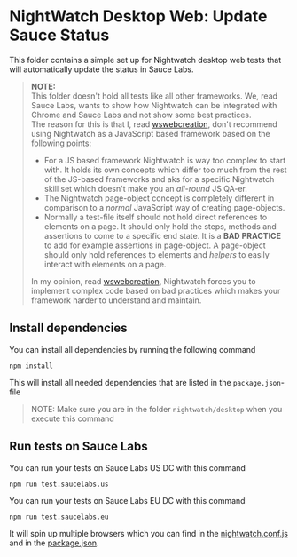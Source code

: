 # NightWatch Desktop Web: Update Sauce Status
This folder contains a simple set up for Nightwatch desktop web tests that will automatically update the status in
Sauce Labs.

> **NOTE:**\
> This folder doesn't hold all tests like all other frameworks. We, read Sauce Labs, wants to show how Nightwatch can be 
> integrated with Chrome and Sauce Labs and not show some best practices.\
> The reason for this is that I, read [wswebcreation](https://github.com/wswebcreation), don't recommend using
> Nightwatch as a JavaScript based framework based on the following points:
> - For a JS based framework Nightwatch is way too complex to start with. It holds its own concepts which differ too
>   much from the rest of the JS-based frameworks and aks for a specific Nightwatch skill set which doesn't make you an 
>   *all-round* JS QA-er. 
> - The Nightwatch page-object concept is completely different in comparison to a *normal* JavaScript way of creating
>   page-objects.
> - Normally a test-file itself should not hold direct references to elements on a page. It should only hold the steps, 
>   methods and assertions to come to a specific end state. 
>   It is a **BAD PRACTICE** to add for example assertions in page-object. A page-object should only hold references to
>   elements and *helpers* to easily interact with elements on a page. 
> 
> In my opinion, read [wswebcreation](https://github.com/wswebcreation), Nightwatch forces you to implement complex code
> based on bad practices which makes your framework harder to understand and maintain. 

## Install dependencies
You can install all dependencies by running the following command

    npm install
    
This will install all needed dependencies that are listed in the `package.json`-file

> NOTE: Make sure you are in the folder `nightwatch/desktop` when you execute this command

## Run tests on Sauce Labs
You can run your tests on Sauce Labs US DC with this command

    npm run test.saucelabs.us

You can run your tests on Sauce Labs EU DC with this command

    npm run test.saucelabs.eu

It will spin up multiple browsers which you can find in the [nightwatch.conf.js](tests/configs/nightwatch.conf.js) and 
in the [package.json](package.json).


